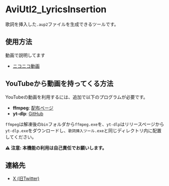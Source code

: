 # AviUtl2_LyricsInsertion

歌詞を挿入した`.aup2`ファイルを生成できるツールです。

## 使用方法

動画で説明してます
  - [ニコニコ動画](https://www.nicovideo.jp/watch/)

## YouTubeから動画を持ってくる方法

YouTubeの動画を利用するには、追加で以下のプログラムが必要です。

-   **ffmpeg**: [配布ページ](https://www.gyan.dev/ffmpeg/builds/)
-   **yt-dlp**: [GitHub](https://github.com/yt-dlp/yt-dlp)

`ffmpeg`は解凍後の`bin`フォルダから`ffmpeg.exe`を、`yt-dlp`はリリースページから`yt-dlp.exe`をダウンロードし、`歌詞挿入ツール.exe`と同じディレクトリ内に配置してください。

**⚠️ 注意: 本機能の利用は自己責任でお願いします。**

## 連絡先

-   [X (旧Twitter)](https://x.com/kanade_tuku)
